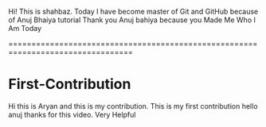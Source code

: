 Hi! This is shahbaz.
Today I have become master of Git and GitHub because of Anuj Bhaiya tutorial
Thank you Anuj bahiya because you Made Me Who I Am Today<de0a>

=================================================================================

# First-Contribution
Hi this is Aryan and this is my contribution.
This is my first contribution
hello anuj thanks for this video. Very Helpful
